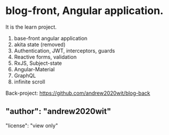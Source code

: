 # blog-front, Angular application.

It is the learn project.

1. base-front angular application
2. akita state (removed)
3. Authentication, JWT, interceptors, guards
4. Reactive forms, validation
5. RxJS, Subject-state
6. Angular-Material
7. GraphQL
8. infinite scroll

Back-project: https://github.com/andrew2020wit/blog-back

## "author": "andrew2020wit"

"license": "view only"
